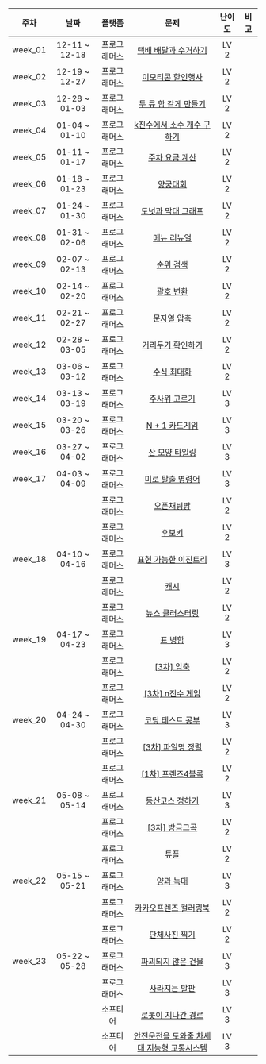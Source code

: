 | 주차 | 날짜 | 플랫폼 | 문제 | 난이도 | 비고 |
|:---:|:---:|:---:|:---:|:---:|:---:|
| week_01 | 12-11 ~ 12-18 | 프로그래머스 | [택배 배달과 수거하기](https://school.programmers.co.kr/learn/courses/30/lessons/150369) | LV 2 | <br> |
| week_02 | 12-19 ~ 12-27 | 프로그래머스 | [이모티콘 할인행사](https://school.programmers.co.kr/learn/courses/30/lessons/150368) | LV 2 | <br> |
| week_03 | 12-28 ~ 01-03 | 프로그래머스 | [두 큐 합 같게 만들기](https://school.programmers.co.kr/learn/courses/30/lessons/118667) | LV 2 | <br> |
| week_04 | 01-04 ~ 01-10 | 프로그래머스 | [k진수에서 소수 개수 구하기](https://school.programmers.co.kr/learn/courses/30/lessons/92335) | LV 2 | <br> |
| week_05 | 01-11 ~ 01-17 | 프로그래머스 | [주차 요금 계산](https://school.programmers.co.kr/learn/courses/30/lessons/92341) | LV 2 | <br> |
| week_06 | 01-18 ~ 01-23 | 프로그래머스 | [양궁대회](https://school.programmers.co.kr/learn/courses/30/lessons/92342) | LV 2 | <br> |
| week_07 | 01-24 ~ 01-30 | 프로그래머스 | [도넛과 막대 그래프](https://school.programmers.co.kr/learn/courses/30/lessons/258711) | LV 2 | <br> |
| week_08 | 01-31 ~ 02-06 | 프로그래머스 | [메뉴 리뉴얼](https://school.programmers.co.kr/learn/courses/30/lessons/72411) | LV 2 | <br> |
| week_09 | 02-07 ~ 02-13 | 프로그래머스 | [순위 검색](https://school.programmers.co.kr/learn/courses/30/lessons/72412) | LV 2 | <br> |
| week_10 | 02-14 ~ 02-20 | 프로그래머스 | [괄호 변환](https://school.programmers.co.kr/learn/courses/30/lessons/60058) | LV 2 | <br> |
| week_11 | 02-21 ~ 02-27 | 프로그래머스 | [문자열 압축](https://school.programmers.co.kr/learn/courses/30/lessons/60057) | LV 2 | <br> |
| week_12 | 02-28 ~ 03-05 | 프로그래머스 | [거리두기 확인하기](https://school.programmers.co.kr/learn/courses/30/lessons/81302) | LV 2 | <br> |
| week_13 | 03-06 ~ 03-12 | 프로그래머스 | [수식 최대화](https://school.programmers.co.kr/learn/courses/30/lessons/67257) | LV 2 | <br> |
| week_14 | 03-13 ~ 03-19 | 프로그래머스 | [주사위 고르기](https://school.programmers.co.kr/learn/courses/30/lessons/258709) | LV 3 | <br> |
| week_15 | 03-20 ~ 03-26 | 프로그래머스 | [N + 1 카드게임](https://school.programmers.co.kr/learn/courses/30/lessons/258707) | LV 3 | <br> |
| week_16 | 03-27 ~ 04-02 | 프로그래머스 | [산 모양 타일링](https://school.programmers.co.kr/learn/courses/30/lessons/258705) | LV 3 | <br> |
| week_17 | 04-03 ~ 04-09 | 프로그래머스 | [미로 탈출 명령어](https://school.programmers.co.kr/learn/courses/30/lessons/150365) | LV 3 | <br> |
||| 프로그래머스 | [오픈채팅방](https://school.programmers.co.kr/learn/courses/30/lessons/42888) | LV 2 | <br> |
||| 프로그래머스 | [후보키](https://school.programmers.co.kr/learn/courses/30/lessons/42890) | LV 2 | <br> |
| week_18 | 04-10 ~ 04-16 | 프로그래머스 | [표현 가능한 이진트리](https://school.programmers.co.kr/learn/courses/30/lessons/150367) | LV 3 | <br> |
||| 프로그래머스 | [캐시](https://school.programmers.co.kr/learn/courses/30/lessons/17680) | LV 2 | <br> |
||| 프로그래머스 | [뉴스 클러스터링](https://school.programmers.co.kr/learn/courses/30/lessons/17677) | LV 2 | <br> |
| week_19 | 04-17 ~ 04-23 | 프로그래머스 | [표 병합](https://school.programmers.co.kr/learn/courses/30/lessons/150366) | LV 3 | <br> |
||| 프로그래머스 | [[3차] 압축](https://school.programmers.co.kr/learn/courses/30/lessons/17684) | LV 2 | <br> |
||| 프로그래머스 | [[3차] n진수 게임](https://school.programmers.co.kr/learn/courses/30/lessons/17687) | LV 2 | <br> |
| week_20 | 04-24 ~ 04-30 | 프로그래머스 | [코딩 테스트 공부](https://school.programmers.co.kr/learn/courses/30/lessons/118668) | LV 3 | <br> |
||| 프로그래머스 | [[3차] 파일명 정렬](https://school.programmers.co.kr/learn/courses/30/lessons/17686) | LV 2 | <br> |
||| 프로그래머스 | [[1차] 프렌즈4블록](https://school.programmers.co.kr/learn/courses/30/lessons/17679) | LV 2 | <br> |
| week_21 | 05-08 ~ 05-14 | 프로그래머스 | [등산코스 정하기](https://school.programmers.co.kr/learn/courses/30/lessons/118669) | LV 3 | <br> |
||| 프로그래머스 | [[3차] 방금그곡](https://school.programmers.co.kr/learn/courses/30/lessons/17683) | LV 2 | <br> |
||| 프로그래머스 | [튜플](https://school.programmers.co.kr/learn/courses/30/lessons/64065) | LV 2 | <br> |
| week_22 | 05-15 ~ 05-21 | 프로그래머스 | [양과 늑대](https://school.programmers.co.kr/learn/courses/30/lessons/92343) | LV 3 | <br> |
||| 프로그래머스 | [카카오프렌즈 컬러링북](https://school.programmers.co.kr/learn/courses/30/lessons/1829) | LV 2 | <br> |
||| 프로그래머스 | [단체사진 찍기](https://school.programmers.co.kr/learn/courses/30/lessons/1835) | LV 2 | <br> |
| week_23 | 05-22 ~ 05-28 | 프로그래머스 | [파괴되지 않은 건물](https://school.programmers.co.kr/learn/courses/30/lessons/92344) | LV 3 | <br> |
||| 프로그래머스 | [사라지는 발판](https://school.programmers.co.kr/learn/courses/30/lessons/92345) | LV 3 | <br> |
||| 소프티어 | [로봇이 지나간 경로](https://softeer.ai/practice/6275) | LV 3 | <br> |
||| 소프티어 | [안전운전을 도와줄 차세대 지능형 교통시스템](https://softeer.ai/practice/6274) | LV 3 | <br> |
